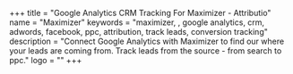 +++
title = "Google Analytics CRM Tracking For Maximizer - Attributio"
name = "Maximizer"
keywords = "maximizer, , google analytics, crm, adwords, facebook, ppc, attribution, track leads, conversion tracking"
description = "Connect Google Analytics with Maximizer to find our where your leads are coming from. Track leads from the source - from search to ppc."
logo = ""
+++
